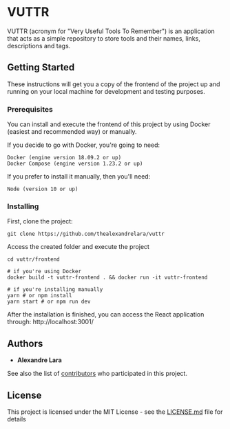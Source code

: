 # VUTTR

VUTTR (acronym for "Very Useful Tools To Remember") is an application that acts as a simple repository to store tools and their names, links, descriptions and tags.

## Getting Started

These instructions will get you a copy of the frontend of the project up and running on your local machine for development and testing purposes.

### Prerequisites

You can install and execute the frontend of this project by using Docker (easiest and recommended way) or manually.

If you decide to go with Docker, you're going to need:

```
Docker (engine version 18.09.2 or up)
Docker Compose (engine version 1.23.2 or up)
```

If you prefer to install it manually, then you'll need:

```
Node (version 10 or up)
```

### Installing

First, clone the project:

```
git clone https://github.com/thealexandrelara/vuttr
```

Access the created folder and execute the project

```
cd vuttr/frontend

# if you're using Docker
docker build -t vuttr-frontend . && docker run -it vuttr-frontend

# if you're installing manually
yarn # or npm install
yarn start # or npm run dev
```

After the installation is finished, you can access the React application through: http://localhost:3001/

## Authors

- **Alexandre Lara**

See also the list of [contributors](https://github.com/thealexandrelara/vuttr/contributors) who participated in this project.

## License

This project is licensed under the MIT License - see the [LICENSE.md](LICENSE.md) file for details
